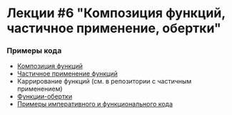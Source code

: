 # Лекции #6 "Композиция функций, частичное применение, обертки"

### Примеры кода
- [Композиция функций](https://github.com/HowProgrammingWorks/Composition)
- [Частичное применение функций](https://github.com/HowProgrammingWorks/PartialApplication)
- Каррирование функций (см. в репозитории с частичным применением)
- [Функции-обертки](https://github.com/HowProgrammingWorks/Wrapper)
- [Примеры императивного и функционального кода](https://github.com/HowProgrammingWorks/Abstractions)
